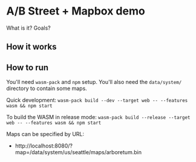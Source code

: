 # A/B Street + Mapbox demo

What is it? Goals?

## How it works

## How to run

You'll need `wasm-pack` and `npm` setup. You'll also need the `data/system/` directory to contain some maps.

Quick development: `wasm-pack build --dev --target web -- --features wasm && npm start`

To build the WASM in release mode: `wasm-pack build --release --target web -- --features wasm && npm start`

Maps can be specified by URL:
- http://localhost:8080/?map=/data/system/us/seattle/maps/arboretum.bin

